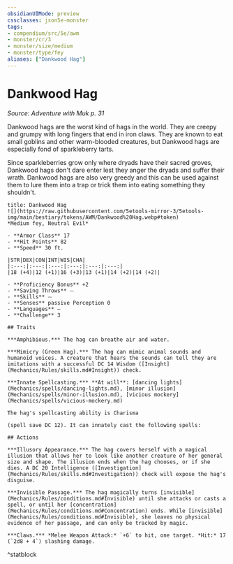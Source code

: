 ```yaml
---
obsidianUIMode: preview
cssclasses: json5e-monster
tags:
- compendium/src/5e/awm
- monster/cr/3
- monster/size/medium
- monster/type/fey
aliases: ["Dankwood Hag"]
---
```

# Dankwood Hag
*Source: Adventure with Muk p. 31*  

Dankwood hags are the worst kind of hags in the world. They are creepy and grumpy with long fingers that end in iron claws. They are known to eat small goblins and other warm-blooded creatures, but Dankwood hags are especially fond of sparkleberry tarts.

Since sparkleberries grow only where dryads have their sacred groves, Dankwood hags don't dare enter lest they anger the dryads and suffer their wrath. Dankwood hags are also very greedy and this can be used against them to lure them into a trap or trick them into eating something they shouldn't.

```ad-statblock
title: Dankwood Hag
![](https://raw.githubusercontent.com/5etools-mirror-3/5etools-img/main/bestiary/tokens/AWM/Dankwood%20Hag.webp#token)
*Medium fey, Neutral Evil*

- **Armor Class** 17
- **Hit Points** 82
- **Speed** 30 ft.

|STR|DEX|CON|INT|WIS|CHA|
|:---:|:---:|:---:|:---:|:---:|:---:|
|18 (+4)|12 (+1)|16 (+3)|13 (+1)|14 (+2)|14 (+2)|

- **Proficiency Bonus** +2
- **Saving Throws** ⏤
- **Skills** ⏤
- **Senses** passive Perception 0
- **Languages** —
- **Challenge** 3

## Traits

***Amphibious.*** The hag can breathe air and water.

***Mimicry (Green Hag).*** The hag can mimic animal sounds and humanoid voices. A creature that hears the sounds can tell they are imitations with a successful DC 14 Wisdom ([Insight](Mechanics/Rules/skills.md#Insight)) check.

***Innate Spellcasting.*** **At will**: [dancing lights](Mechanics/spells/dancing-lights.md), [minor illusion](Mechanics/spells/minor-illusion.md), [vicious mockery](Mechanics/spells/vicious-mockery.md)

The hag's spellcasting ability is Charisma

(spell save DC 12). It can innately cast the following spells:

## Actions

***Illusory Appearance.*** The hag covers herself with a magical illusion that allows her to look like another creature of her general size and shape. The illusion ends when the hag chooses, or if she dies. A DC 20 Intelligence ([Investigation](Mechanics/Rules/skills.md#Investigation)) check will expose the hag's disguise.

***Invisible Passage.*** The hag magically turns [invisible](Mechanics/Rules/conditions.md#Invisible) until she attacks or casts a spell, or until her [concentration](Mechanics/Rules/conditions.md#Concentration) ends. While [invisible](Mechanics/Rules/conditions.md#Invisible), she leaves no physical evidence of her passage, and can only be tracked by magic.

***Claws.*** *Melee Weapon Attack:* `+6` to hit, one target. *Hit:* 17 (`2d8 + 4`) slashing damage.
```
^statblock